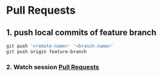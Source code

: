 # Pull Requests

## 1. push local commits of feature branch

```bash
git push '<remote-name>' '<branch-name>'
git push origin feature-branch
```

### 2. Watch session [Pull Requests](https://kodekloud.com/topic/pull-requests/)
